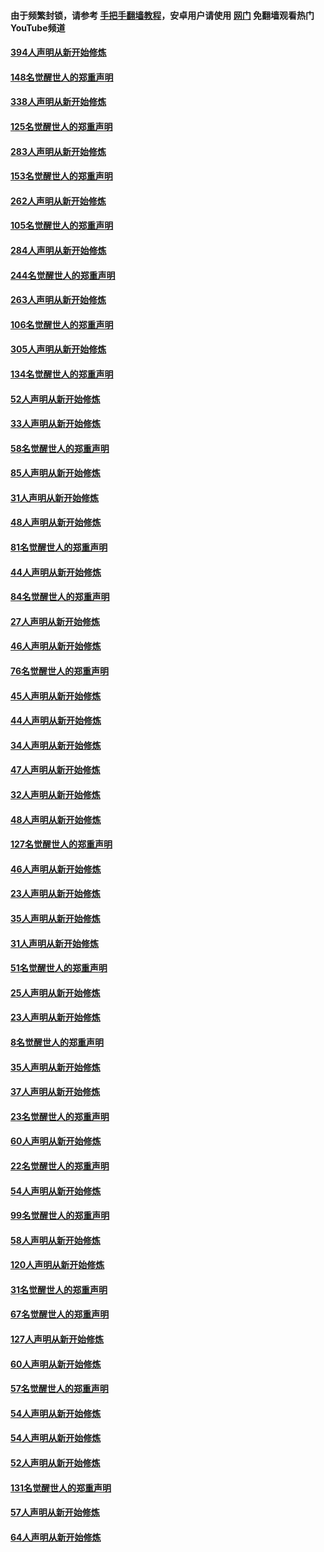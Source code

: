 #### 由于频繁封锁，请参考 [手把手翻墙教程](https://github.com/gfw-breaker/guides/wiki/)，安卓用户请使用 [网门](https://github.com/gfw-breaker/nogfw/blob/master/dl.md?t=05102201) 免翻墙观看热门YouTube频道 

#### [394人声明从新开始修炼](../pages/91/423914.md?t=05102201) 

#### [148名觉醒世人的郑重声明](../pages/91/423913.md?t=05102201) 

#### [338人声明从新开始修炼](../pages/91/423540.md?t=05102201) 

#### [125名觉醒世人的郑重声明](../pages/91/423539.md?t=05102201) 

#### [283人声明从新开始修炼](../pages/91/423296.md?t=05102201) 

#### [153名觉醒世人的郑重声明](../pages/91/423295.md?t=05102201) 

#### [262人声明从新开始修炼](../pages/91/423004.md?t=05102201) 

#### [105名觉醒世人的郑重声明](../pages/91/423003.md?t=05102201) 

#### [284人声明从新开始修炼](../pages/91/422707.md?t=05102201) 

#### [244名觉醒世人的郑重声明](../pages/91/422706.md?t=05102201) 

#### [263人声明从新开始修炼](../pages/91/422553.md?t=05102201) 

#### [106名觉醒世人的郑重声明](../pages/91/422552.md?t=05102201) 

#### [305人声明从新开始修炼](../pages/91/422153.md?t=05102201) 

#### [134名觉醒世人的郑重声明](../pages/91/422152.md?t=05102201) 

#### [52人声明从新开始修炼](../pages/91/421846.md?t=05102201) 

#### [33人声明从新开始修炼](../pages/91/421804.md?t=05102201) 

#### [58名觉醒世人的郑重声明](../pages/91/421845.md?t=05102201) 

#### [85人声明从新开始修炼](../pages/91/421769.md?t=05102201) 

#### [31人声明从新开始修炼](../pages/91/421763.md?t=05102201) 

#### [48人声明从新开始修炼](../pages/91/421605.md?t=05102201) 

#### [81名觉醒世人的郑重声明](../pages/91/421656.md?t=05102201) 

#### [44人声明从新开始修炼](../pages/91/421544.md?t=05102201) 

#### [84名觉醒世人的郑重声明](../pages/91/421543.md?t=05102201) 

#### [27人声明从新开始修炼](../pages/91/421465.md?t=05102201) 

#### [46人声明从新开始修炼](../pages/91/421454.md?t=05102201) 

#### [76名觉醒世人的郑重声明](../pages/91/421453.md?t=05102201) 

#### [45人声明从新开始修炼](../pages/91/421452.md?t=05102201) 

#### [44人声明从新开始修炼](../pages/91/421422.md?t=05102201) 

#### [34人声明从新开始修炼](../pages/91/421322.md?t=05102201) 

#### [47人声明从新开始修炼](../pages/91/421264.md?t=05102201) 

#### [32人声明从新开始修炼](../pages/91/421225.md?t=05102201) 

#### [48人声明从新开始修炼](../pages/91/421202.md?t=05102201) 

#### [127名觉醒世人的郑重声明](../pages/91/421224.md?t=05102201) 

#### [46人声明从新开始修炼](../pages/91/421203.md?t=05102201) 

#### [23人声明从新开始修炼](../pages/91/421138.md?t=05102201) 

#### [35人声明从新开始修炼](../pages/91/421122.md?t=05102201) 

#### [31人声明从新开始修炼](../pages/91/421081.md?t=05102201) 

#### [51名觉醒世人的郑重声明](../pages/91/421080.md?t=05102201) 

#### [25人声明从新开始修炼](../pages/91/421020.md?t=05102201) 

#### [23人声明从新开始修炼](../pages/91/420884.md?t=05102201) 

#### [8名觉醒世人的郑重声明](../pages/91/420883.md?t=05102201) 

#### [35人声明从新开始修炼](../pages/91/420809.md?t=05102201) 

#### [37人声明从新开始修炼](../pages/91/420766.md?t=05102201) 

#### [23名觉醒世人的郑重声明](../pages/91/420765.md?t=05102201) 

#### [60人声明从新开始修炼](../pages/91/420727.md?t=05102201) 

#### [22名觉醒世人的郑重声明](../pages/91/420726.md?t=05102201) 

#### [54人声明从新开始修炼](../pages/91/420529.md?t=05102201) 

#### [99名觉醒世人的郑重声明](../pages/91/420528.md?t=05102201) 

#### [58人声明从新开始修炼](../pages/91/420198.md?t=05102201) 

#### [120人声明从新开始修炼](../pages/91/420141.md?t=05102201) 

#### [31名觉醒世人的郑重声明](../pages/91/420197.md?t=05102201) 

#### [67名觉醒世人的郑重声明](../pages/91/420140.md?t=05102201) 

#### [127人声明从新开始修炼](../pages/91/420082.md?t=05102201) 

#### [60人声明从新开始修炼](../pages/91/420081.md?t=05102201) 

#### [57名觉醒世人的郑重声明](../pages/91/420080.md?t=05102201) 

#### [54人声明从新开始修炼](../pages/91/419533.md?t=05102201) 

#### [54人声明从新开始修炼](../pages/91/419532.md?t=05102201) 

#### [52人声明从新开始修炼](../pages/91/419531.md?t=05102201) 

#### [131名觉醒世人的郑重声明](../pages/91/419530.md?t=05102201) 

#### [57人声明从新开始修炼](../pages/91/419430.md?t=05102201) 

#### [64人声明从新开始修炼](../pages/91/419429.md?t=05102201) 

